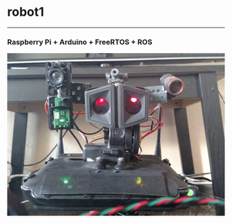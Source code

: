 # robot1
---
### Raspberry Pi + Arduino + FreeRTOS + ROS

![Turret directly on](https://github.com/gtraines/robot1/blob/master/media/turret_zoom.jpg)

